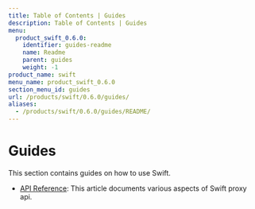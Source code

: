 ```yaml
---
title: Table of Contents | Guides
description: Table of Contents | Guides
menu:
  product_swift_0.6.0:
    identifier: guides-readme
    name: Readme
    parent: guides
    weight: -1
product_name: swift
menu_name: product_swift_0.6.0
section_menu_id: guides
url: /products/swift/0.6.0/guides/
aliases:
  - /products/swift/0.6.0/guides/README/
---
```


# Guides

This section contains guides on how to use Swift.

- [API Reference](/products/swift/0.6.0/guides/api): This article documents various aspects of Swift proxy api.
